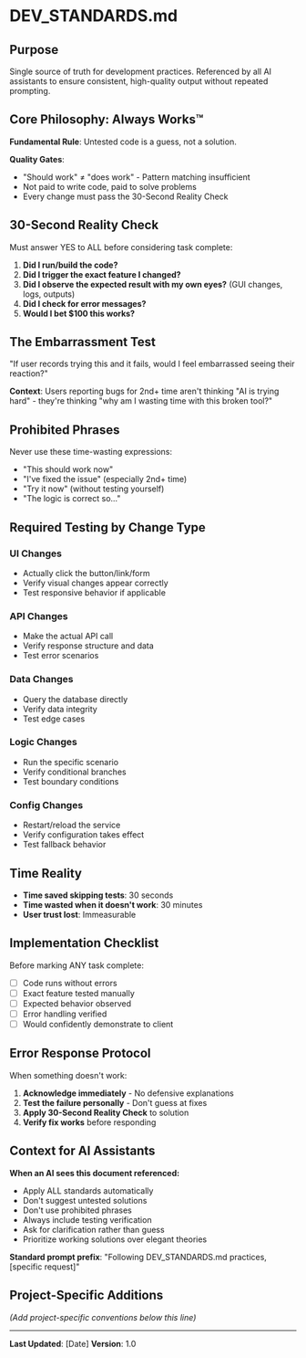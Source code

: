 # DEV_STANDARDS.md

## Purpose
Single source of truth for development practices. Referenced by all AI assistants to ensure consistent, high-quality output without repeated prompting.

## Core Philosophy: Always Works™

**Fundamental Rule**: Untested code is a guess, not a solution.

**Quality Gates**:
- "Should work" ≠ "does work" - Pattern matching insufficient
- Not paid to write code, paid to solve problems
- Every change must pass the 30-Second Reality Check

## 30-Second Reality Check
Must answer YES to ALL before considering task complete:

1. **Did I run/build the code?**
2. **Did I trigger the exact feature I changed?**
3. **Did I observe the expected result with my own eyes?** (GUI changes, logs, outputs)
4. **Did I check for error messages?**
5. **Would I bet $100 this works?**

## The Embarrassment Test
"If user records trying this and it fails, would I feel embarrassed seeing their reaction?"

**Context**: Users reporting bugs for 2nd+ time aren't thinking "AI is trying hard" - they're thinking "why am I wasting time with this broken tool?"

## Prohibited Phrases
Never use these time-wasting expressions:
- "This should work now"
- "I've fixed the issue" (especially 2nd+ time)
- "Try it now" (without testing yourself)
- "The logic is correct so..."

## Required Testing by Change Type

### UI Changes
- Actually click the button/link/form
- Verify visual changes appear correctly
- Test responsive behavior if applicable

### API Changes  
- Make the actual API call
- Verify response structure and data
- Test error scenarios

### Data Changes
- Query the database directly
- Verify data integrity
- Test edge cases

### Logic Changes
- Run the specific scenario
- Verify conditional branches
- Test boundary conditions

### Config Changes
- Restart/reload the service
- Verify configuration takes effect
- Test fallback behavior

## Time Reality
- **Time saved skipping tests**: 30 seconds
- **Time wasted when it doesn't work**: 30 minutes  
- **User trust lost**: Immeasurable

## Implementation Checklist
Before marking ANY task complete:

- [ ] Code runs without errors
- [ ] Exact feature tested manually
- [ ] Expected behavior observed
- [ ] Error handling verified
- [ ] Would confidently demonstrate to client

## Error Response Protocol
When something doesn't work:

1. **Acknowledge immediately** - No defensive explanations
2. **Test the failure personally** - Don't guess at fixes
3. **Apply 30-Second Reality Check** to solution
4. **Verify fix works** before responding

## Context for AI Assistants

**When an AI sees this document referenced:**
- Apply ALL standards automatically
- Don't suggest untested solutions  
- Don't use prohibited phrases
- Always include testing verification
- Ask for clarification rather than guess
- Prioritize working solutions over elegant theories

**Standard prompt prefix**: "Following DEV_STANDARDS.md practices, [specific request]"

## Project-Specific Additions
*(Add project-specific conventions below this line)*

---

**Last Updated**: [Date]
**Version**: 1.0